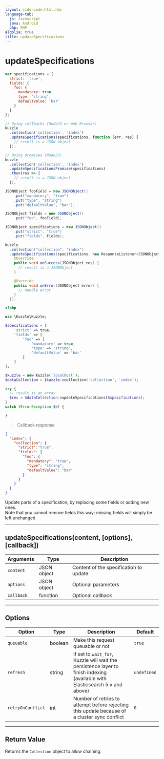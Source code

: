 ```yaml
---
layout: side-code.html.hbs
language-tab:
  js: Javascript
  java: Android
  php: PHP
algolia: true
title: updateSpecifications
---
```


# updateSpecifications

```js
var specifications = {
  strict: 'true',
  fields: {
    foo: {
      mandatory: true,
      type: 'string',
      defaultValue: 'bar'
    }
  }
};

// Using callbacks (NodeJS or Web Browser)
kuzzle
  .collection('collection', 'index')
  .updateSpecifications(specifications, function (err, res) {
    // result is a JSON object
  });

// Using promises (NodeJS)
kuzzle
  .collection('collection', 'index')
  .updateSpecificationsPromise(specifications)
  .then(res => {
    // result is a JSON object
  });
```

```java
JSONObject fooField = new JSONObject()
    .put("mandatory", "true")
    .put("type", "string")
    .put("defaultValue", "bar");

JSONObject fields = new JSONObject()
    .put("foo", fooField);

JSONObject specifications = new JSONObject()
    .put("strict", "true")
    .put("fields", fields);

kuzzle
  .collection("collection", "index")
  .updateSpecifications(specifications, new ResponseListener<JSONObject>() {
    @Override
    public void onSuccess(JSONObject res) {
      // result is a JSONObject
    }

    @Override
    public void onError(JSONObject error) {
      // Handle error
    }
  });
```

```php
<?php

use \Kuzzle\Kuzzle;

$specifications = [
    'strict' => true,
    'fields' => [
        'foo' => [
            'mandatory' => true,
            'type' => 'string',
            'defaultValue' => 'bar'
        ]
    ]
];

$kuzzle = new Kuzzle('localhost');
$dataCollection = $kuzzle->collection('collection', 'index');

try {
  // result is an array
  $res = $dataCollection->updateSpecifications($specifications);
}
catch (ErrorException $e) {

}
```

> Callback response

```json
{
  "index": {
    "collection": {
      "strict":"true",
      "fields": {
        "foo": {
          "mandatory": "true",
          "type": "string",
          "defaultValue": "bar"
        }
      }
    }
  }
}
```

Update parts of a specification, by replacing some fields or adding new ones.  
Note that you cannot remove fields this way: missing fields will simply be left unchanged.

---

## updateSpecifications(content, [options], [callback])

| Arguments | Type | Description |
|---------------|---------|----------------------------------------|
| ``content`` | JSON object | Content of the specification to update |
| ``options`` | JSON object | Optional parameters |
| ``callback`` | function | Optional callback |

---

## Options

| Option | Type | Description | Default |
|---------------|---------|----------------------------------------|---------|
| ``queuable`` | boolean | Make this request queuable or not  | ``true`` |
| ``refresh`` | string | If set to ``wait_for``, Kuzzle will wait the persistence layer to finish indexing (available with Elasticsearch 5.x and above) | ``undefined`` |
| ``retryOnConflict`` | int | Number of retries to attempt before rejecting this update because of a cluster sync conflict | `0` |

---

## Return Value

Returns the `Collection` object to allow chaining.
